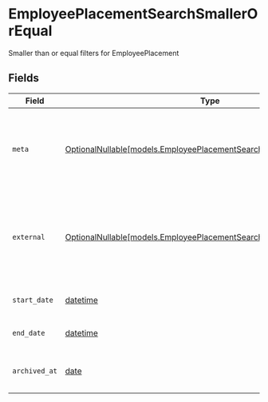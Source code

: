 # EmployeePlacementSearchSmallerOrEqual

Smaller than or equal filters for EmployeePlacement


## Fields

| Field                                                                                                                                                           | Type                                                                                                                                                            | Required                                                                                                                                                        | Description                                                                                                                                                     | Example                                                                                                                                                         |
| --------------------------------------------------------------------------------------------------------------------------------------------------------------- | --------------------------------------------------------------------------------------------------------------------------------------------------------------- | --------------------------------------------------------------------------------------------------------------------------------------------------------------- | --------------------------------------------------------------------------------------------------------------------------------------------------------------- | --------------------------------------------------------------------------------------------------------------------------------------------------------------- |
| `meta`                                                                                                                                                          | [OptionalNullable[models.EmployeePlacementSearchSmallerOrEqualMeta]](../models/employeeplacementsearchsmallerorequalmeta.md)                                    | :heavy_minus_sign:                                                                                                                                              | Metadata information for the EmployeePlacement                                                                                                                  | {<br/>"createdAt": "2024-01-15T10:30:00Z",<br/>"updatedAt": "2024-01-15T10:30:00Z"<br/>}                                                                        |
| `external`                                                                                                                                                      | [OptionalNullable[models.EmployeePlacementSearchSmallerOrEqualExternal]](../models/employeeplacementsearchsmallerorequalexternal.md)                            | :heavy_minus_sign:                                                                                                                                              | External is a reusable object that can be used to store external information about the guardian from another system, used for third-party integration tracking. |                                                                                                                                                                 |
| `start_date`                                                                                                                                                    | [datetime](https://docs.python.org/3/library/datetime.html#datetime-objects)                                                                                    | :heavy_minus_sign:                                                                                                                                              | The start date of the placement for the employee                                                                                                                | 2024-01-15                                                                                                                                                      |
| `end_date`                                                                                                                                                      | [datetime](https://docs.python.org/3/library/datetime.html#datetime-objects)                                                                                    | :heavy_minus_sign:                                                                                                                                              | The end date of the placement for the employee                                                                                                                  | 2024-01-15                                                                                                                                                      |
| `archived_at`                                                                                                                                                   | [date](https://docs.python.org/3/library/datetime.html#date-objects)                                                                                            | :heavy_minus_sign:                                                                                                                                              | The timestamp the placement was archived for the employee                                                                                                       | 2024-01-15T10:30:00Z                                                                                                                                            |